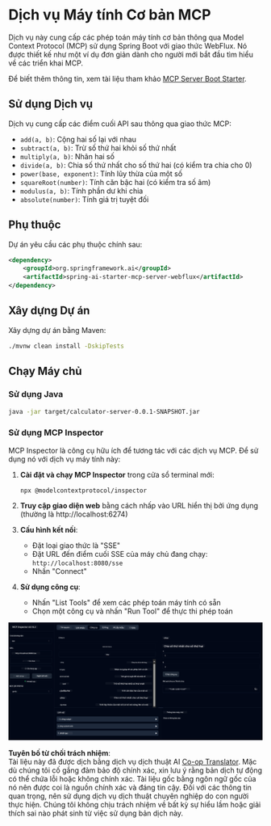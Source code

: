 <!--
CO_OP_TRANSLATOR_METADATA:
{
  "original_hash": "ed9cab32cc67c12d8969b407aa47100a",
  "translation_date": "2025-07-13T17:55:31+00:00",
  "source_file": "03-GettingStarted/01-first-server/solution/java/README.md",
  "language_code": "vi"
}
-->
# Dịch vụ Máy tính Cơ bản MCP

Dịch vụ này cung cấp các phép toán máy tính cơ bản thông qua Model Context Protocol (MCP) sử dụng Spring Boot với giao thức WebFlux. Nó được thiết kế như một ví dụ đơn giản dành cho người mới bắt đầu tìm hiểu về các triển khai MCP.

Để biết thêm thông tin, xem tài liệu tham khảo [MCP Server Boot Starter](https://docs.spring.io/spring-ai/reference/api/mcp/mcp-server-boot-starter-docs.html).


## Sử dụng Dịch vụ

Dịch vụ cung cấp các điểm cuối API sau thông qua giao thức MCP:

- `add(a, b)`: Cộng hai số lại với nhau
- `subtract(a, b)`: Trừ số thứ hai khỏi số thứ nhất
- `multiply(a, b)`: Nhân hai số
- `divide(a, b)`: Chia số thứ nhất cho số thứ hai (có kiểm tra chia cho 0)
- `power(base, exponent)`: Tính lũy thừa của một số
- `squareRoot(number)`: Tính căn bậc hai (có kiểm tra số âm)
- `modulus(a, b)`: Tính phần dư khi chia
- `absolute(number)`: Tính giá trị tuyệt đối

## Phụ thuộc

Dự án yêu cầu các phụ thuộc chính sau:

```xml
<dependency>
    <groupId>org.springframework.ai</groupId>
    <artifactId>spring-ai-starter-mcp-server-webflux</artifactId>
</dependency>
```

## Xây dựng Dự án

Xây dựng dự án bằng Maven:
```bash
./mvnw clean install -DskipTests
```

## Chạy Máy chủ

### Sử dụng Java

```bash
java -jar target/calculator-server-0.0.1-SNAPSHOT.jar
```

### Sử dụng MCP Inspector

MCP Inspector là công cụ hữu ích để tương tác với các dịch vụ MCP. Để sử dụng nó với dịch vụ máy tính này:

1. **Cài đặt và chạy MCP Inspector** trong cửa sổ terminal mới:
   ```bash
   npx @modelcontextprotocol/inspector
   ```

2. **Truy cập giao diện web** bằng cách nhấp vào URL hiển thị bởi ứng dụng (thường là http://localhost:6274)

3. **Cấu hình kết nối**:
   - Đặt loại giao thức là "SSE"
   - Đặt URL đến điểm cuối SSE của máy chủ đang chạy: `http://localhost:8080/sse`
   - Nhấn "Connect"

4. **Sử dụng công cụ**:
   - Nhấn "List Tools" để xem các phép toán máy tính có sẵn
   - Chọn một công cụ và nhấn "Run Tool" để thực thi phép toán

![Ảnh chụp màn hình MCP Inspector](../../../../../../translated_images/tool.40e180a7b0d0fe2067cf96435532b01f63f7f8619d6b0132355a04b426b669ac.vi.png)

**Tuyên bố từ chối trách nhiệm**:  
Tài liệu này đã được dịch bằng dịch vụ dịch thuật AI [Co-op Translator](https://github.com/Azure/co-op-translator). Mặc dù chúng tôi cố gắng đảm bảo độ chính xác, xin lưu ý rằng bản dịch tự động có thể chứa lỗi hoặc không chính xác. Tài liệu gốc bằng ngôn ngữ gốc của nó nên được coi là nguồn chính xác và đáng tin cậy. Đối với các thông tin quan trọng, nên sử dụng dịch vụ dịch thuật chuyên nghiệp do con người thực hiện. Chúng tôi không chịu trách nhiệm về bất kỳ sự hiểu lầm hoặc giải thích sai nào phát sinh từ việc sử dụng bản dịch này.